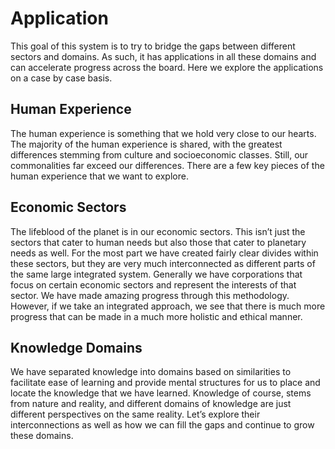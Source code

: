 
# Application

This goal of this system is to try to bridge the gaps between different sectors and domains. As such, it has applications in all these domains and can accelerate progress across the board. Here we explore the applications on a case by case basis.

## Human Experience

The human experience is something that we hold very close to our hearts. The majority of the human experience is shared, with the greatest differences stemming from culture and socioeconomic classes. Still, our commonalities far exceed our differences. There are a few key pieces of the human experience that we want to explore.

## Economic Sectors

The lifeblood of the planet is in our economic sectors. This isn’t just the sectors that cater to human needs but also those that cater to planetary needs as well. For the most part we have created fairly clear divides within these sectors, but they are very much interconnected as different parts of the same large integrated system. Generally we have corporations that focus on certain economic sectors and represent the interests of that sector. We have made amazing progress through this methodology. However, if we take an integrated approach, we see that there is much more progress that can be made in a much more holistic and ethical manner.

## Knowledge Domains

We have separated knowledge into domains based on similarities to facilitate ease of learning and provide mental structures for us to place and locate the knowledge that we have learned. Knowledge of course, stems from nature and reality, and different domains of knowledge are just different perspectives on the same reality. Let’s explore their interconnections as well as how we can fill the gaps and continue to grow these domains.